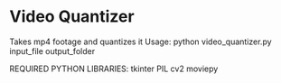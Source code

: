 # Video Quantizer
 Takes mp4 footage and quantizes it
 Usage: python video_quantizer.py input_file output_folder

 REQUIRED PYTHON LIBRARIES:
 tkinter
 PIL
 cv2
 moviepy